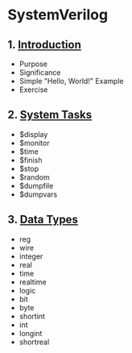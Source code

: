 # SystemVerilog
## 1. [Introduction](SystemVerilog/chapter_001.md)
  - Purpose
  - Significance
  - Simple "Hello, World!" Example
  - Exercise
## 2. [System Tasks](SystemVerilog/chapter_002.md)
  - $display
  - $monitor
  - $time
  - $finish
  - $stop
  - $random
  - $dumpfile
  - $dumpvars
## 3. [Data Types](SystemVerilog/chapter_003.md)
  - reg
  - wire
  - integer
  - real
  - time
  - realtime
  - logic
  - bit
  - byte
  - shortint
  - int
  - longint
  - shortreal

